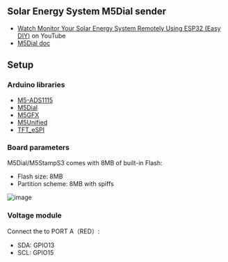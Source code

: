 ## Solar Energy System M5Dial sender

- [Watch Monitor Your Solar Energy System Remotely Using ESP32 (Easy DIY)](https://youtu.be/qzITUL2FK7k?si=jzOzGdcNWpmXHgjK) on YouTube
- [M5Dial doc](https://docs.m5stack.com/en/core/M5Dial)

## Setup

### Arduino libraries

- [M5-ADS1115](https://github.com/m5stack/M5-ADS1115)
- [M5Dial](https://github.com/m5stack/M5Dial)
- [M5GFX](https://github.com/m5stack/M5GFX)
- [M5Unified](https://github.com/m5stack/M5Unified)
- [TFT_eSPI](https://github.com/Bodmer/TFT_eSPI)

### Board parameters

M5Dial/M5StampS3 comes with 8MB of built-in Flash:
- Flash size: 8MB
- Partition scheme: 8MB with spiffs

![image](https://github.com/user-attachments/assets/2e2eed98-4d13-4651-ac36-cc2ed2ea120b)

### Voltage module

Connect the to PORT A（RED）:
  - SDA: GPIO13
  - SCL: GPIO15
